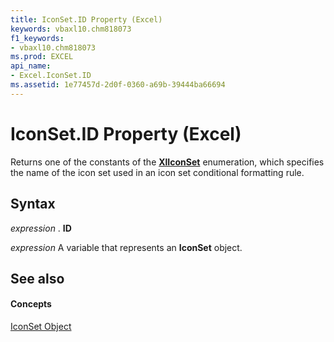 ```yaml
---
title: IconSet.ID Property (Excel)
keywords: vbaxl10.chm818073
f1_keywords:
- vbaxl10.chm818073
ms.prod: EXCEL
api_name:
- Excel.IconSet.ID
ms.assetid: 1e77457d-2d0f-0360-a69b-39444ba66694
---
```



# IconSet.ID Property (Excel)

Returns one of the constants of the  **[XlIconSet](xliconset-enumeration-excel.md)** enumeration, which specifies the name of the icon set used in an icon set conditional formatting rule.


## Syntax

 _expression_ . **ID**

 _expression_ A variable that represents an **IconSet** object.


## See also


#### Concepts


[IconSet Object](iconset-object-excel.md)

